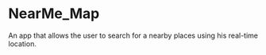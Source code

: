 # NearMe_Map
An app that allows the user to search for a nearby places using his real-time location. 
